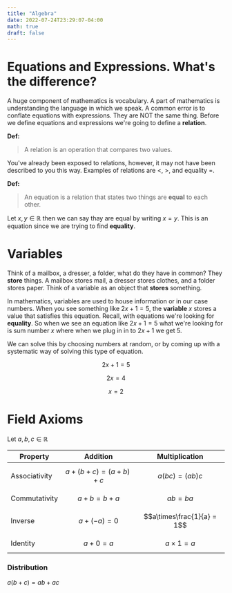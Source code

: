 ```yaml
---
title: "Algebra"
date: 2022-07-24T23:29:07-04:00
math: true
draft: false
---
```

# Equations and Expressions. What's the difference? 
A huge component of mathematics is vocabulary. A part of mathematics is understanding the language in which we speak. A common error is to conflate equations with expressions. They are NOT the same thing. Before we define equations and expressions we're going to define a **relation**. 

**Def:**
> A relation is an operation that compares two values. 

You've already been exposed to relations, however, it may not have been described to you this way. Examples of relations are $<$, $>$, and equality $=$. 

**Def:**
> An equation is a relation that states two things are **equal** to each other.

Let $x,y \in \mathbb{R}$ then we can say thay are equal by writing $x=y$. This is an equation since we are trying to find **equality**.


# Variables
Think of a mailbox, a dresser, a folder, what do they have in common? They **store** things. A mailbox stores mail, a dresser stores clothes, and a folder stores paper. Think of a variable as an object that **stores** something. 

In mathematics, variables are used to house information or in our case numbers. When you see something like $2x+1=5$, the **variable** $x$ stores a value that satisfies this equation. Recall, with equations we're looking for **equality**. So when we see an equation like $2x+1=5$ what we're looking for is sum number $x$ where when we plug in in to $2x+1$ we get $5$. 

We can solve this by choosing numbers at random, or by coming up with a systematic way of solving this type of equation. 

$$2x+1=5$$

$$2x=4$$

$$x=2$$ 


# Field Axioms

Let $a,b,c \in \mathbb{R}$

Property | Addition | Multiplication
---------|----------|----------------
Associativity|$$a+(b+c)=(a+b)+c$$|$$a(bc)=(ab)c$$
Commutativity|$$a+b=b+a$$|$$ab=ba$$
Inverse|$$a+(-a)=0$$|$$a\times\frac{1}{a} = 1$$
Identity|$$a+0=a$$|$$a\times 1 = a$$

### Distribution 
$a(b+c)=ab+ac$


